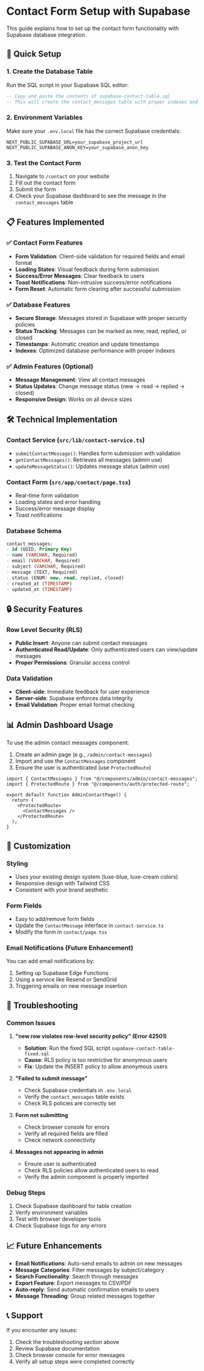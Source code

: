 # Contact Form Setup with Supabase

This guide explains how to set up the contact form functionality with Supabase database integration.

## 🚀 Quick Setup

### 1. Create the Database Table

Run the SQL script in your Supabase SQL editor:

```sql
-- Copy and paste the contents of supabase-contact-table.sql
-- This will create the contact_messages table with proper indexes and security policies
```

### 2. Environment Variables

Make sure your `.env.local` file has the correct Supabase credentials:

```env
NEXT_PUBLIC_SUPABASE_URL=your_supabase_project_url
NEXT_PUBLIC_SUPABASE_ANON_KEY=your_supabase_anon_key
```

### 3. Test the Contact Form

1. Navigate to `/contact` on your website
2. Fill out the contact form
3. Submit the form
4. Check your Supabase dashboard to see the message in the `contact_messages` table

## 📋 Features Implemented

### ✅ Contact Form Features
- **Form Validation**: Client-side validation for required fields and email format
- **Loading States**: Visual feedback during form submission
- **Success/Error Messages**: Clear feedback to users
- **Toast Notifications**: Non-intrusive success/error notifications
- **Form Reset**: Automatic form clearing after successful submission

### ✅ Database Features
- **Secure Storage**: Messages stored in Supabase with proper security policies
- **Status Tracking**: Messages can be marked as new, read, replied, or closed
- **Timestamps**: Automatic creation and update timestamps
- **Indexes**: Optimized database performance with proper indexes

### ✅ Admin Features (Optional)
- **Message Management**: View all contact messages
- **Status Updates**: Change message status (new → read → replied → closed)
- **Responsive Design**: Works on all device sizes

## 🛠️ Technical Implementation

### Contact Service (`src/lib/contact-service.ts`)
- `submitContactMessage()`: Handles form submission with validation
- `getContactMessages()`: Retrieves all messages (admin use)
- `updateMessageStatus()`: Updates message status (admin use)

### Contact Form (`src/app/contact/page.tsx`)
- Real-time form validation
- Loading states and error handling
- Success/error message display
- Toast notifications

### Database Schema
```sql
contact_messages:
- id (UUID, Primary Key)
- name (VARCHAR, Required)
- email (VARCHAR, Required)
- subject (VARCHAR, Required)
- message (TEXT, Required)
- status (ENUM: new, read, replied, closed)
- created_at (TIMESTAMP)
- updated_at (TIMESTAMP)
```

## 🔒 Security Features

### Row Level Security (RLS)
- **Public Insert**: Anyone can submit contact messages
- **Authenticated Read/Update**: Only authenticated users can view/update messages
- **Proper Permissions**: Granular access control

### Data Validation
- **Client-side**: Immediate feedback for user experience
- **Server-side**: Supabase enforces data integrity
- **Email Validation**: Proper email format checking

## 📊 Admin Dashboard Usage

To use the admin contact messages component:

1. Create an admin page (e.g., `/admin/contact-messages`)
2. Import and use the `ContactMessages` component
3. Ensure the user is authenticated (use `ProtectedRoute`)

```tsx
import { ContactMessages } from "@/components/admin/contact-messages";
import { ProtectedRoute } from "@/components/auth/protected-route";

export default function AdminContactPage() {
  return (
    <ProtectedRoute>
      <ContactMessages />
    </ProtectedRoute>
  );
}
```

## 🎨 Customization

### Styling
- Uses your existing design system (luxe-blue, luxe-cream colors)
- Responsive design with Tailwind CSS
- Consistent with your brand aesthetic

### Form Fields
- Easy to add/remove form fields
- Update the `ContactMessage` interface in `contact-service.ts`
- Modify the form in `contact/page.tsx`

### Email Notifications (Future Enhancement)
You can add email notifications by:
1. Setting up Supabase Edge Functions
2. Using a service like Resend or SendGrid
3. Triggering emails on new message insertion

## 🐛 Troubleshooting

### Common Issues

1. **"new row violates row-level security policy" (Error 42501)**
   - **Solution**: Run the fixed SQL script `supabase-contact-table-fixed.sql`
   - **Cause**: RLS policy is too restrictive for anonymous users
   - **Fix**: Update the INSERT policy to allow anonymous users

2. **"Failed to submit message"**
   - Check Supabase credentials in `.env.local`
   - Verify the `contact_messages` table exists
   - Check RLS policies are correctly set

3. **Form not submitting**
   - Check browser console for errors
   - Verify all required fields are filled
   - Check network connectivity

4. **Messages not appearing in admin**
   - Ensure user is authenticated
   - Check RLS policies allow authenticated users to read
   - Verify the admin component is properly imported

### Debug Steps
1. Check Supabase dashboard for table creation
2. Verify environment variables
3. Test with browser developer tools
4. Check Supabase logs for any errors

## 📈 Future Enhancements

- **Email Notifications**: Auto-send emails to admin on new messages
- **Message Categories**: Filter messages by subject/category
- **Search Functionality**: Search through messages
- **Export Feature**: Export messages to CSV/PDF
- **Auto-reply**: Send automatic confirmation emails to users
- **Message Threading**: Group related messages together

## 📞 Support

If you encounter any issues:
1. Check the troubleshooting section above
2. Review Supabase documentation
3. Check browser console for error messages
4. Verify all setup steps were completed correctly
